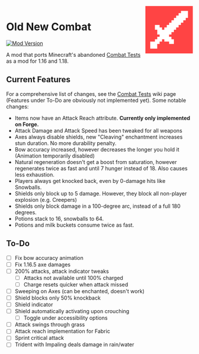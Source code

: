 <img src="common/src/main/resources/assets/oldnewcombat/iconhq.png" width="128" align="right" />

Old New Combat
==============

[![Mod Version](https://shields.io/modrinth/v/old-new-combat)](https://modrinth.com/mod/old-new-combat)

A mod that ports Minecraft's abandoned [Combat Tests][1] as a mod for 1.16 and 1.18.

## Current Features

For a comprehensive list of changes, see the [Combat Tests][1] wiki page (Features under To-Do are obviously not
implemented yet). Some notable changes:

- Items now have an Attack Reach attribute. **Currently only implemented on Forge.**
- Attack Damage and Attack Speed has been tweaked for all weapons
- Axes always disable shields, new "Cleaving" enchantment increases stun duration. No more durability penalty.
- Bow accuracy increased, however decreases the longer you hold it (Animation temporarily disabled)
- Natural regeneration doesn't get a boost from saturation, however regenerates twice as fast and until 7 hunger instead 
  of 18. Also causes less exhaustion.
- Players always get knocked back, even by 0-damage hits like Snowballs.
- Shields only block up to 5 damage. However, they block all non-player explosion (e.g. Creepers)
- Shields only block damage in a 100-degree arc, instead of a full 180 degrees.
- Potions stack to 16, snowballs to 64.
- Potions and milk buckets consume twice as fast.

## To-Do

- [ ] Fix bow accuracy animation
- [ ] Fix 1.16.5 axe damages
- [ ] 200% attacks, attack indicator tweaks
  - [ ] Attacks not available until 100% charged
  - [ ] Charge resets quicker when attack missed
- [ ] Sweeping on Axes (can be enchanted, doesn't work)
- [ ] Shield blocks only 50% knockback
- [ ] Shield indicator
- [ ] Shield automatically activating upon crouching
  - [ ] Toggle under accessibility options
- [ ] Attack swings through grass
- [ ] Attack reach implementation for Fabric
- [ ] Sprint critical attack
- [ ] Trident with Impaling deals damage in rain/water

[1]: https://minecraft.fandom.com/wiki/Java_Edition_Combat_Tests
